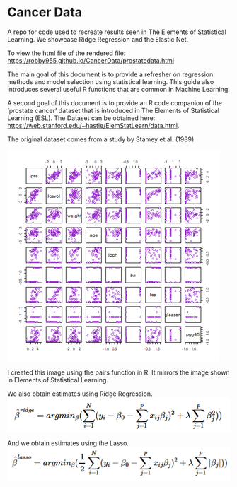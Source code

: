 # Cancer Data
A repo for code used to recreate results seen in The Elements of Statistical Learning. We showcase Ridge Regression and the Elastic Net.

To view the html file of the rendered file:  https://robby955.github.io/CancerData/prostatedata.html


The main goal of this document is to provide a refresher on regression methods and model selection using statistical learning. This guide also introduces several useful R functions that are common in Machine Learning.

A second goal of this document is to provide an R code companion of the ‘prostate cancer’ dataset that is introduced in The Elements of Statistical Learning (ESL). The Dataset can be obtained here: https://web.stanford.edu/~hastie/ElemStatLearn/data.html.

The original dataset comes from a study by Stamey et al. (1989)

![What is this](images/prostatepairs.png)

I created this image using the pairs function in R. It mirrors the image shown in Elements of Statistical Learning.

We also obtain estimates using Ridge Regression.
![What is this](images/ridge.png)


And we obtain estimates using the Lasso.
![What is this](images/lasso.png)

